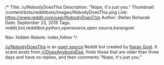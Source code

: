 /*
Title: /u/NobodyDoesThis
Description: "Nope, it's just you."
Thumbnail: /content/bots/redditbots/images/NobodyDoesThis.png
Link: https://www.reddit.com/user/NobodyDoesThis
Author: Stefan Bohacek
Date: September 23, 2015
Tags: reddit,bot,redditbot,python,opensource,open source,karangoel

Nav: hidden
Robots: index,follow
*/

[/u/NobodyDoesThis](https://www.reddit.com/user/NobodyDoesThis) is an [open source](https://github.com/karan/NobodyDoesThis) Reddit bot created by [Karan Goel](https://twitter.com/karangoel). It scans posts from [/r/DoesAnybodyElse](https://www.reddit.com/r/DoesAnybodyElse), finds those that are older than three days and have no replies, and then comments "Nope, it's just you."
